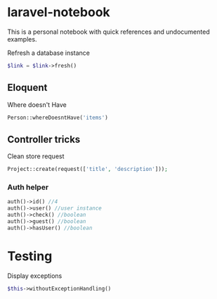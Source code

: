 # laravel-notebook
This is a personal notebook with quick references and undocumented examples.





Refresh a database instance
```php
$link = $link->fresh()
```

## Eloquent

Where doesn't Have

```php
Person::whereDoesntHave('items')
```


## Controller tricks
Clean store request
```php
Project::create(request(['title', 'description']));
```


### Auth helper
```php
auth()->id() //4
auth()->user() //user instance
auth()->check() //boolean
auth()->guest() //boolean
auth()->hasUser() //boolean
```

# Testing

Display exceptions
```php
$this->withoutExceptionHandling()
```
